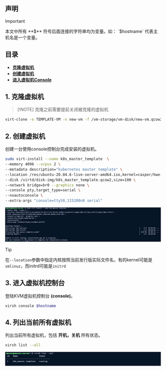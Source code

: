 ## 声明

> [!IMPORTANT]
> 本文中所有 **$** 符号后面连接的字符串均为变量。如：
> `$hostname` 代表主机名是一个变量。
>
## 目录

- **[克隆虚拟机](#1-克隆虚拟机)**
- **[创建虚拟机](#2-创建虚拟机)**
- **[进入虚拟机Console](#3-进入虚拟机控制台)**

## 1. 克隆虚拟机
>
> [!NOTE]
> 克隆之前需要提前关闭被克隆的虚拟机

```bash
virt-clone -o TEMPLATE-VM -n new-vm -f /vm-storage/vm-disk/new-vm.qcow2
```

## 2. 创建虚拟机

创建一台使用console控制台完成安装的虚拟机。

```bash
sudo virt-install --name k8s_master_template  \
--memory 4096 --vcpus 2 \
--metadata description="kubernetes master template" \
--location /res/ubuntu-20.04.6-live-server-amd64.iso,kernel=casper/hwe-vmlinuz,initrd=casper/hwe-initrd \
--disk /virtd/disk-img/k8s_master_template.qcow2,size=100 \
--network bridge=br0 --graphics none \
--console pty,target_type=serial \
--noautoconsole \
--extra-args "console=ttyS0,115200n8 serial"
```

![install](/KVM/img/1.png)
> [!TIP]
> 在`--location`参数中指定内核按照当前发行版实际文件名，有的kernel可能是`vmlinuz`，而initrd可能是`initrd`

## 3. 进入虚拟机控制台

登陆KVM虚拟机控制台 **(console)**。

```bash
virsh console $hostname
```

## 4. 列出当前所有虚拟机

列出当前所有虚拟机，包括 **开机，关机** 所有状态。

```bash
virsh list --all
```

![list](/KVM/img/2.png)